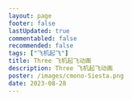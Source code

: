 ```yaml
---
layout: page
footer: false
lastUpdated: true
commentabled: false
recommended: false
tags: ["飞机起飞"]
title: Three 飞机起飞动画
description: Three 飞机起飞动画
poster: /images/cmono-Siesta.png
date: 2023-08-28
---
```

<script lang="ts" setup>
import Airport from "@/components/Airport.vue"
</script>
<ClientOnly>
  <Airport />
</ClientOnly>
